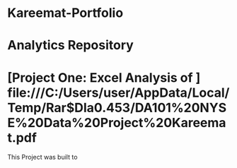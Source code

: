 # Kareemat-Portfolio
# Analytics Repository

# [Project One: Excel Analysis of  ] file:///C:/Users/user/AppData/Local/Temp/Rar$DIa0.453/DA101%20NYSE%20Data%20Project%20Kareemat.pdf
 This Project was built to 
